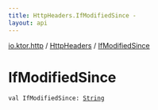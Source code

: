 ```yaml
---
title: HttpHeaders.IfModifiedSince - 
layout: api
---
```


<div class='api-docs-breadcrumbs'><a href="../index.html">io.ktor.http</a> / <a href="index.html">HttpHeaders</a> / <a href="./-if-modified-since.html">IfModifiedSince</a></div>

# IfModifiedSince

<div class="signature"><code><span class="keyword">val </span><span class="identifier">IfModifiedSince</span><span class="symbol">: </span><a href="https://kotlinlang.org/api/latest/jvm/stdlib/kotlin/-string/index.html"><span class="identifier">String</span></a></code></div>
